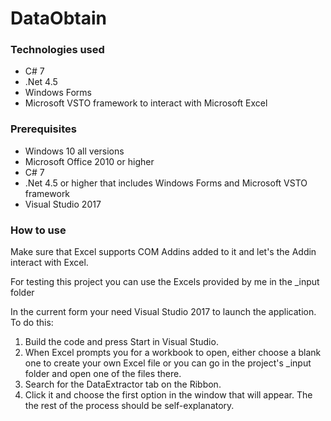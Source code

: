 # DataObtain

### Technologies used

- C# 7
- .Net 4.5
- Windows Forms
- Microsoft VSTO framework to interact with Microsoft Excel

### Prerequisites

- Windows 10 all versions 
- Microsoft Office 2010 or higher
- C# 7
- .Net 4.5 or higher that includes Windows Forms and Microsoft VSTO framework
- Visual Studio 2017

### How to use

Make sure that Excel supports COM Addins added to it and let's the Addin interact with Excel.

For testing this project you can use the Excels provided by me in the _input folder

In the current form your need Visual Studio 2017 to launch the application.
To do this:
1. Build the code and press Start in Visual Studio.
2. When Excel prompts you for a workbook to open, either choose a blank one to create your own Excel file or you can go in the project's _input folder and open one of the files there.
3. Search for the DataExtractor tab on the Ribbon.
4. Click it and choose the first option in the window that will appear. The the rest of the process should be self-explanatory.
